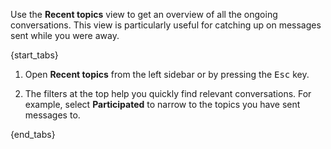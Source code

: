 Use the **Recent topics** view to get an overview of all the ongoing
conversations. This view is particularly useful for catching up on
messages sent while you were away.

{start_tabs}

1. Open **Recent topics** from the left sidebar or by pressing the
   <kbd>Esc</kbd> key.

1. The filters at the top help you quickly find relevant conversations.
   For example, select **Participated** to narrow to the topics you
   have sent messages to.

{end_tabs}
